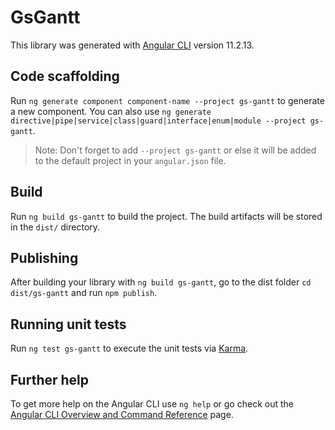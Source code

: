 # GsGantt

This library was generated with [Angular CLI](https://github.com/angular/angular-cli) version 11.2.13.

## Code scaffolding

Run `ng generate component component-name --project gs-gantt` to generate a new component. You can also use `ng generate directive|pipe|service|class|guard|interface|enum|module --project gs-gantt`.
> Note: Don't forget to add `--project gs-gantt` or else it will be added to the default project in your `angular.json` file. 

## Build

Run `ng build gs-gantt` to build the project. The build artifacts will be stored in the `dist/` directory.

## Publishing

After building your library with `ng build gs-gantt`, go to the dist folder `cd dist/gs-gantt` and run `npm publish`.

## Running unit tests

Run `ng test gs-gantt` to execute the unit tests via [Karma](https://karma-runner.github.io).

## Further help

To get more help on the Angular CLI use `ng help` or go check out the [Angular CLI Overview and Command Reference](https://angular.io/cli) page.
